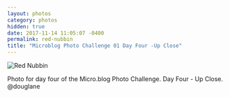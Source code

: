 ```yaml
---
layout: photos
category: photos
hidden: true
date: 2017-11-14 11:05:07 -0400
permalink: red-nubbin
title: "Microblog Photo Challenge 01 Day Four -Up Close"
---
```


![Red Nubbin](http://jonkit.ca/cdn/photos/2017-11-14-microblog-photo-challenge-01-day-four-up-close.jpeg)

Photo for day four of the Micro.blog Photo Challenge. Day Four - Up Close. @douglane